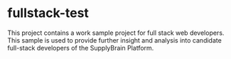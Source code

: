 # fullstack-test
This project contains a work sample project for full stack web developers. This sample is used to provide further insight and analysis into candidate full-stack developers of the SupplyBrain Platform.
